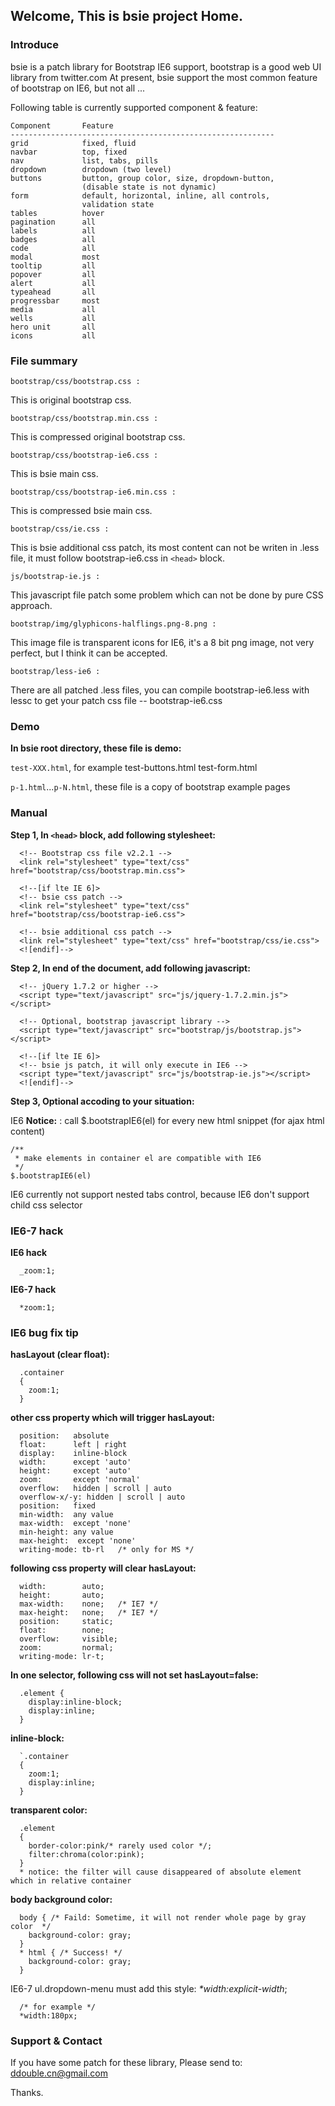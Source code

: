## Welcome, This is bsie project Home.

### Introduce
bsie is a patch library for Bootstrap IE6 support, bootstrap is a good web UI library from twitter.com
At present, bsie support the most common feature of bootstrap on IE6, but not all ...

Following table is currently supported component & feature:
```
Component       Feature
-----------------------------------------------------------
grid            fixed, fluid
navbar          top, fixed
nav             list, tabs, pills
dropdown        dropdown (two level)
buttons         button, group color, size, dropdown-button, 
                (disable state is not dynamic)
form            default, horizontal, inline, all controls, 
                validation state
tables          hover
pagination      all
labels          all
badges          all
code            all
modal           most
tooltip         all
popover         all
alert           all
typeahead       all
progressbar     most
media           all
wells           all
hero unit       all
icons           all
```

### File summary


`bootstrap/css/bootstrap.css :`

  This is original bootstrap css.

`bootstrap/css/bootstrap.min.css :`

  This is compressed original bootstrap css.

`bootstrap/css/bootstrap-ie6.css :`

  This is bsie main css.

`bootstrap/css/bootstrap-ie6.min.css :`
  
  This is compressed bsie main css.

`bootstrap/css/ie.css :`
  
  This is bsie additional css patch, its most content can not be writen in .less file, it must follow bootstrap-ie6.css in `<head>` block.

`js/bootstrap-ie.js :`
  
  This javascript file patch some problem which can not be done by pure CSS approach.

`bootstrap/img/glyphicons-halflings.png-8.png :`
  
  This image file is transparent icons for IE6, it's a 8 bit png image, not very perfect, but I think it can be accepted.

`bootstrap/less-ie6 :`

  There are all patched .less files, you can compile bootstrap-ie6.less with lessc to get your patch css file -- bootstrap-ie6.css


### Demo

**In bsie root directory, these file is demo:**

`test-XXX.html`, for example test-buttons.html  test-form.html

`p-1.html`...`p-N.html`, these file is a copy of bootstrap example pages


### Manual

**Step 1, In `<head>` block, add following stylesheet:**
```
  <!-- Bootstrap css file v2.2.1 -->
  <link rel="stylesheet" type="text/css" href="bootstrap/css/bootstrap.min.css">

  <!--[if lte IE 6]>
  <!-- bsie css patch -->
  <link rel="stylesheet" type="text/css" href="bootstrap/css/bootstrap-ie6.css">

  <!-- bsie additional css patch -->
  <link rel="stylesheet" type="text/css" href="bootstrap/css/ie.css">
  <![endif]-->
```
**Step 2, In end of the document, add following javascript:**
```
  <!-- jQuery 1.7.2 or higher -->
  <script type="text/javascript" src="js/jquery-1.7.2.min.js"></script>

  <!-- Optional, bootstrap javascript library -->
  <script type="text/javascript" src="bootstrap/js/bootstrap.js"></script>
  
  <!--[if lte IE 6]>
  <!-- bsie js patch, it will only execute in IE6 -->
  <script type="text/javascript" src="js/bootstrap-ie.js"></script>
  <![endif]-->
```

**Step 3, Optional accoding to your situation:**
  
IE6   **Notice:** : call $.bootstrapIE6(el) for every new html snippet (for ajax html content)
```    
/**
 * make elements in container el are compatible with IE6
 */
$.bootstrapIE6(el)
```

IE6    currently not support nested tabs control, because IE6 don't support child css selector 


### IE6-7 hack

**IE6 hack**
```
  _zoom:1;
```
**IE6-7 hack**
```
  *zoom:1;
```

### IE6 bug fix tip

**hasLayout (clear float):**
```
  .container 
  { 
    zoom:1; 
  }
```

**other css property which will trigger hasLayout:**
```  
  position:   absolute
  float:      left | right
  display:    inline-block
  width:      except 'auto'
  height:     except 'auto'
  zoom:       except 'normal'
  overflow:   hidden | scroll | auto
  overflow-x/-y: hidden | scroll | auto
  position:   fixed
  min-width:  any value
  max-width:  except 'none'
  min-height: any value
  max-height:  except 'none'
  writing-mode: tb-rl   /* only for MS */
```
  
**following css property will clear hasLayout:**
```  
  width:        auto;
  height:       auto;
  max-width:    none;   /* IE7 */
  max-height:   none;   /* IE7 */
  position:     static;
  float:        none;
  overflow:     visible;
  zoom:         normal;
  writing-mode: lr-t;
```

**In one selector, following css will not set hasLayout=false:**
```
  .element {
    display:inline-block;
    display:inline;
  }
```

**inline-block:**
```
  `.container 
  { 
    zoom:1; 
    display:inline;
  }
```

**transparent color:**
```
  .element
  {
    border-color:pink/* rarely used color */;
    filter:chroma(color:pink);
  }
  * notice: the filter will cause disappeared of absolute element which in relative container
```

**body background color:**
```
  body { /* Faild: Sometime, it will not render whole page by gray color  */
    background-color: gray;
  }
  * html { /* Success! */
    background-color: gray;
  }
```

IE6-7  ul.dropdown-menu must add this style: _*width:explicit-width_;
```
  /* for example */
  *width:180px;
```

### Support & Contact

If you have some patch for these library, Please send to:
ddouble.cn@gmail.com

Thanks.
